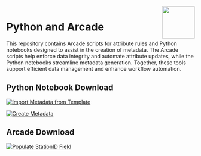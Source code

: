 <img width="87" align="right" src="https://github.com/user-attachments/assets/3d867e21-deed-4fcb-95b0-1856dad3ea1d"/>

# Python and Arcade  
This repository contains Arcade scripts for attribute rules and Python notebooks designed to assist in the creation of metadata. The Arcade scripts help enforce data integrity and automate attribute updates, while the Python notebooks streamline metadata generation. Together, these tools support efficient data management and enhance workflow automation.

## Python Notebook Download
[![Import Metadata from Template](https://img.shields.io/badge/Import_Metadata_from_Template-blue?style=for-the-badge)](https://github.com/PaGS-GIS/Python-Notebooks/blob/main/ImportMetadataFromTemplate.ipynb)

[![Create Metadata](https://img.shields.io/badge/Create_Metadata-blue?style=for-the-badge)](https://github.com/PaGS-GIS/Python-Notebooks/blob/main/CreateMetadata.ipynb)

## Arcade Download
[![Populate StationID Field](https://img.shields.io/badge/Populate_StationID_Field-blue?style=for-the-badge)](https://github.com/PaGS-GIS/Python-Notebooks/blob/main/Populate%20StationID%20Field)
